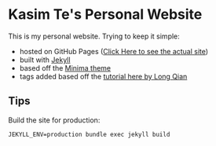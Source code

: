 # Kasim Te's Personal Website

This is my personal website. Trying to keep it simple:

* hosted on GitHub Pages ([Click Here to see the actual site](https://kasimte.github.io))
* built with [Jekyll](https://jekyllrb.com/)
* based off the [Minima theme](https://github.com/jekyll/minima)
* tags added based off the [tutorial here by Long Qian](http://longqian.me/2017/02/09/github-jekyll-tag/)

## Tips

Build the site for production:

```
JEKYLL_ENV=production bundle exec jekyll build
```

